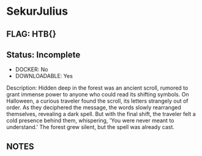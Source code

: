 # SekurJulius

## FLAG: HTB{}

## Status: Incomplete

+ DOCKER: No
+ DOWNLOADABLE: Yes

Description: Hidden deep in the forest was an ancient scroll, rumored to grant immense power to anyone who could read its shifting symbols. On Halloween, a curious traveler found the scroll, its letters strangely out of order. As they deciphered the message, the words slowly rearranged themselves, revealing a dark spell. But with the final shift, the traveler felt a cold presence behind them, whispering, 'You were never meant to understand.' The forest grew silent, but the spell was already cast.

## NOTES
